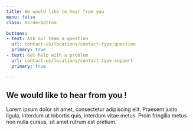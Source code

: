 ```yaml
---
title: We would like to hear from you
menu: false
class: borderbottom

buttons:
- text: Ask our team a question
  url: contact-us/locations/contact-type:question
  primary: true
- text: Get help with a problem
  url: contact-us/locations/contact-type:support
  primary: true

---
```


## We would like to hear from you !

Lorem ipsum dolor sit amet, consectetur adipiscing elit. Praesent justo ligula, interdum ut lobortis quis, interdum vitae metus. Proin fringilla metus non nulla cursus, sit amet rutrum est pretium.
